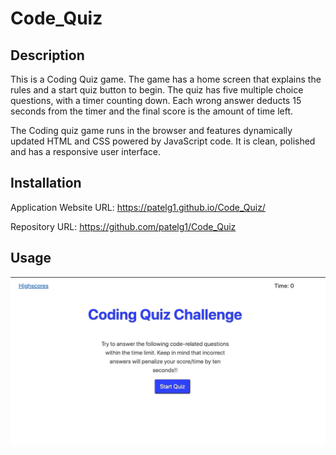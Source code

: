 # Code_Quiz

## Description 

This is a Coding Quiz game. The game has a home screen that explains the rules and a start quiz button to begin. The quiz has five multiple choice questions, with a timer counting down. Each wrong answer deducts 15 seconds from the timer and the final score is the amount of time left.

The Coding quiz game runs in the browser and features dynamically updated HTML and CSS powered by JavaScript code. It is clean, polished and has a responsive user interface.

## Installation

Application Website URL: https://patelg1.github.io/Code_Quiz/

Repository URL: https://github.com/patelg1/Code_Quiz


## Usage 

![Coding Quiz Game gif](assets/coding-quiz-demo.gif)
